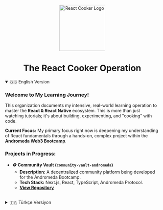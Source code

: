<p align="center">
  <img src="https://avatars.githubusercontent.com/u/220420894?s=96&v=4" alt="React Cooker Logo" width="150">
</p>

<h1 align="center">The React Cooker Operation</h1>

<details open>
<summary>🇬🇧 English Version</summary>

### Welcome to My Learning Journey!

This organization documents my intensive, real-world learning operation to master the **React & React Native** ecosystem. This is more than just watching tutorials; it's about building, experimenting, and "cooking" with code.

**Current Focus:**
My primary focus right now is deepening my understanding of React fundamentals through a hands-on, complex project within the **Andromeda Web3 Bootcamp**.

### Projects in Progress:

* **🪙 Community Vault (`community-vault-andromeda`)**
    * **Description:** A decentralized community platform being developed for the Andromeda Bootcamp.
    * **Tech Stack:** Next.js, React, TypeScript, Andromeda Protocol.
    * **[View Repository](https://github.com/React-Cooker/andromeda-bootcamp-vault)**

</details>

<br>

<details>
<summary>🇹🇷 Türkçe Versiyon</summary>

### Öğrenme Yolculuğuma Hoş Geldiniz!

Bu organizasyon, **React ve React Native** ekosisteminde uzmanlaşmak için yürüttüğüm yoğun ve uygulamalı öğrenme operasyonumu belgelemektedir. Bu, sadece video izlemenin ötesinde; kodla inşa etme, deneme ve "pişirme" sürecidir.

**Şu Anki Odak:**
Mevcut önceliğim, **Andromeda Web3 Bootcamp**'i kapsamında, uygulamalı ve karmaşık bir proje geliştirerek React temellerimi derinleştirmektir.

### Geliştirilen Projeler:

* **🪙 Topluluk Kasası (`community-vault-andromeda`)**
    * **Açıklama:** Andromeda Bootcamp için geliştirilen merkeziyetsiz bir topluluk platformu.
    * **Teknolojiler:** Next.js, React, TypeScript, Andromeda Protocol.
    * **[Projeyi Görüntüle](https://github.com/React-Cooker/andromeda-bootcamp-vault)**

</details>
